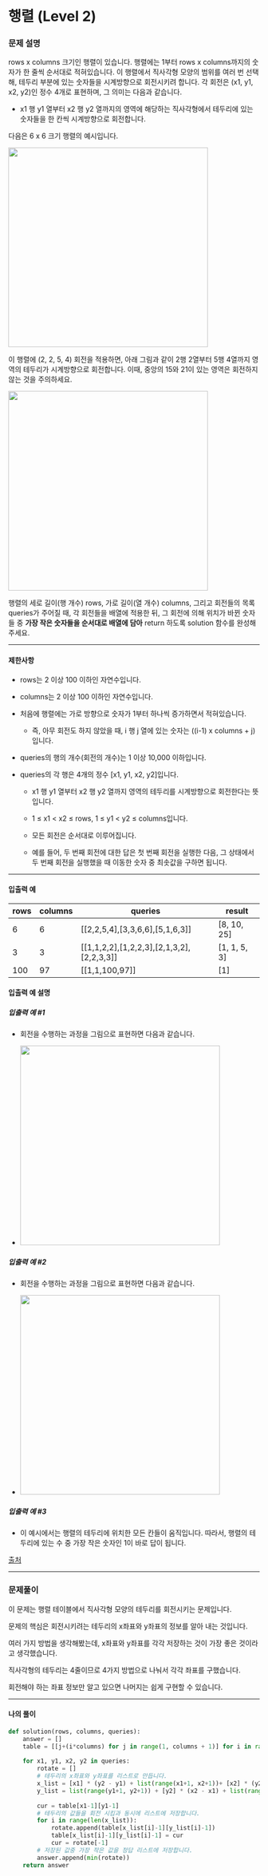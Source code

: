 # 행렬 (Level 2)

### 문제 설명

rows x columns 크기인 행렬이 있습니다. 행렬에는 1부터 rows x columns까지의 숫자가 한 줄씩 순서대로 적혀있습니다. 이 행렬에서 직사각형 모양의 범위를 여러 번 선택해, 테두리 부분에 있는 숫자들을 시계방향으로 회전시키려 합니다. 각 회전은 (x1, y1, x2, y2)인 정수 4개로 표현하며, 그 의미는 다음과 같습니다.   

* x1 행 y1 열부터 x2 행 y2 열까지의 영역에 해당하는 직사각형에서 테두리에 있는 숫자들을 한 칸씩 시계방향으로 회전합니다.   

다음은 6 x 6 크기 행렬의 예시입니다.

<img src = "https://grepp-programmers.s3.ap-northeast-2.amazonaws.com/files/ybm/4c3c0fab-11f4-43b6-b290-6f4017e9379f/grid_example.png" width = 400>

이 행렬에 (2, 2, 5, 4) 회전을 적용하면, 아래 그림과 같이 2행 2열부터 5행 4열까지 영역의 테두리가 시계방향으로 회전합니다. 이때, 중앙의 15와 21이 있는 영역은 회전하지 않는 것을 주의하세요.   

<img src = "https://grepp-programmers.s3.ap-northeast-2.amazonaws.com/files/ybm/962df137-5c71-4091-ad9f-8e322910c1ab/rotation_example.png" width = 400>

행렬의 세로 길이(행 개수) rows, 가로 길이(열 개수) columns, 그리고 회전들의 목록 queries가 주어질 때, 각 회전들을 배열에 적용한 뒤, 그 회전에 의해 위치가 바뀐 숫자들 중 __가장 작은 숫자들을 순서대로 배열에 담아__ return 하도록 solution 함수를 완성해주세요.   

---

#### 제한사항

* rows는 2 이상 100 이하인 자연수입니다.

* columns는 2 이상 100 이하인 자연수입니다.

* 처음에 행렬에는 가로 방향으로 숫자가 1부터 하나씩 증가하면서 적혀있습니다.

    * 즉, 아무 회전도 하지 않았을 때, i 행 j 열에 있는 숫자는 ((i-1) x columns + j)입니다.

* queries의 행의 개수(회전의 개수)는 1 이상 10,000 이하입니다.

* queries의 각 행은 4개의 정수 [x1, y1, x2, y2]입니다.

    * x1 행 y1 열부터 x2 행 y2 열까지 영역의 테두리를 시계방향으로 회전한다는 뜻입니다.
    
    * 1 ≤ x1 < x2 ≤ rows, 1 ≤ y1 < y2 ≤ columns입니다.
    
    * 모든 회전은 순서대로 이루어집니다.
    
    * 예를 들어, 두 번째 회전에 대한 답은 첫 번째 회전을 실행한 다음, 그 상태에서 두 번째 회전을 실행했을 때 이동한 숫자 중 최솟값을 구하면 됩니다.

---

#### 입출력 예

|rows|	columns|	queries|	result|
|-|-|-|-|
|6|	6|	\[\[2,2,5,4\],\[3,3,6,6\],\[5,1,6,3\]\]|	\[8, 10, 25\]|
|3|	3|	\[\[1,1,2,2\],\[1,2,2,3\],\[2,1,3,2\],\[2,2,3,3\]]|	\[1, 1, 5, 3\]|
|100|	97|	\[\[1,1,100,97\]\]|	\[1\]|

#### 입출력 예 설명

##### 입출력 예 #1

* 회전을 수행하는 과정을 그림으로 표현하면 다음과 같습니다.

* <img src = "https://grepp-programmers.s3.ap-northeast-2.amazonaws.com/files/ybm/8c8cdd84-d0ec-4b9d-bdf7-f100d0098c5e/example1.png" width = 400>

##### 입출력 예 #2

* 회전을 수행하는 과정을 그림으로 표현하면 다음과 같습니다.

* <img src = "https://grepp-programmers.s3.ap-northeast-2.amazonaws.com/files/ybm/e3fce2bf-9da9-41e4-926a-5d19b4f31188/example2.png" width = 400>

##### 입출력 예 #3

* 이 예시에서는 행렬의 테두리에 위치한 모든 칸들이 움직입니다. 따라서, 행렬의 테두리에 있는 수 중 가장 작은 숫자인 1이 바로 답이 됩니다.

[출처](https://programmers.co.kr/learn/courses/30/lessons/77485)

---

### 문제풀이

이 문제는 행렬 테이블에서 직사각형 모양의 테두리를 회전시키는 문제입니다.   

문제의 핵심은 회전시키려는 테두리의 x좌표와 y좌표의 정보를 알아 내는 것입니다.   

여러 가지 방법을 생각해봤는데, x좌표와 y좌표를 각각 저장하는 것이 가장 좋은 것이라고 생각했습니다.   

직사각형의 테두리는 4줄이므로 4가지 방법으로 나눠서 각각 좌표를 구했습니다.   

회전해야 하는 좌표 정보만 알고 있으면 나머지는 쉽게 구현할 수 있습니다.   

---

#### 나의 풀이

~~~python
def solution(rows, columns, queries):
    answer = []
    table = [[j+(i*columns) for j in range(1, columns + 1)] for i in range(rows)]
    
    for x1, y1, x2, y2 in queries:
        rotate = []
        # 테두리의 x좌표와 y좌표를 리스트로 만듭니다.
        x_list = [x1] * (y2 - y1) + list(range(x1+1, x2+1))+ [x2] * (y2 - y1) + list(range(x2-1, x1-1,-1))
        y_list = list(range(y1+1, y2+1)) + [y2] * (x2 - x1) + list(range(y2-1, y1-1,-1)) + [y1] * (x2 - x1)
        
        cur = table[x1-1][y1-1]
        # 테두리의 값들을 회전 시킴과 동시에 리스트에 저장합니다.
        for i in range(len(x_list)):
            rotate.append(table[x_list[i]-1][y_list[i]-1])
            table[x_list[i]-1][y_list[i]-1] = cur
            cur = rotate[-1]
        # 저장된 값중 가장 작은 값을 정답 리스트에 저장합니다.
        answer.append(min(rotate))
    return answer
~~~
